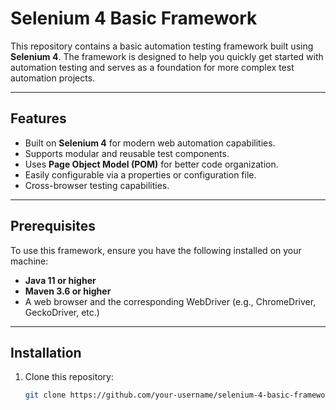 # Selenium 4 Basic Framework

This repository contains a basic automation testing framework built using **Selenium 4**. The framework is designed to help you quickly get started with automation testing and serves as a foundation for more complex test automation projects.

---

## Features

- Built on **Selenium 4** for modern web automation capabilities.
- Supports modular and reusable test components.
- Uses **Page Object Model (POM)** for better code organization.
- Easily configurable via a properties or configuration file.
- Cross-browser testing capabilities.

---

## Prerequisites

To use this framework, ensure you have the following installed on your machine:

- **Java 11 or higher**
- **Maven 3.6 or higher**
- A web browser and the corresponding WebDriver (e.g., ChromeDriver, GeckoDriver, etc.)

---

## Installation

1. Clone this repository:
   ```bash
   git clone https://github.com/your-username/selenium-4-basic-framework.git
